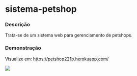 # sistema-petshop
<h3>Descrição</h3>
Trata-se de um sistema web para gerenciamento de petshops.

<h3>Demonstração</h3>
<p>Visualize em: <a href="https://petshop221b.herokuapp.com/">https://petshop221b.herokuapp.com/</a></p>

<a href="https://petshop221b.herokuapp.com/">
  <img src="https://user-images.githubusercontent.com/53026536/141693477-a276c8ac-5327-4c82-b620-24f1b28cfb54.png" /> 
</a>
